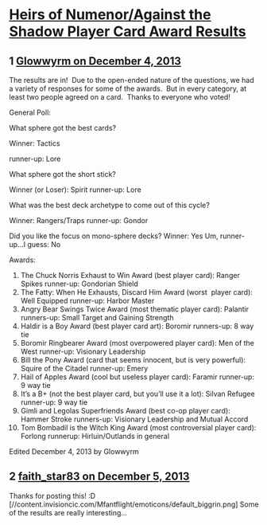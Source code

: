 # [Heirs of Numenor/Against the Shadow Player Card Award Results](https://community.fantasyflightgames.com/topic/94616-heirs-of-numenoragainst-the-shadow-player-card-award-results/)

## 1 [Glowwyrm on December 4, 2013](https://community.fantasyflightgames.com/topic/94616-heirs-of-numenoragainst-the-shadow-player-card-award-results/?do=findComment&comment=923158)

The results are in!  Due to the open-ended nature of the questions, we had a variety of responses for some of the awards.  But in every category, at least two people agreed on a card.  Thanks to everyone who voted!  
 

General Poll:

What sphere got the best cards?

Winner: Tactics

runner-up: Lore

What sphere got the short stick?

Winner (or Loser): Spirit
runner-up: Lore
 

What was the best deck archetype to come out of this cycle?

Winner: Rangers/Traps
runner-up: Gondor

Did you like the focus on mono-sphere decks?
Winner: Yes
Um, runner-up...I guess: No
 

Awards:

 1.  The Chuck Norris Exhaust to Win Award (best player card): Ranger Spikes
     runner-up: Gondorian Shield
      
 2.  The Fatty: When He Exhausts, Discard Him Award (worst  player card):
     Well Equipped
     runner-up: Harbor Master
      
 3.  Angry Bear Swings Twice Award (most thematic player card): Palantir
     runners-up: Small Target and Gaining Strength
      
 4.  Haldir is a Boy Award (best player card art): Boromir
     runners-up: 8 way tie
      
 5.  Boromir Ringbearer Award (most overpowered player card): Men of the West
     runner-up: Visionary Leadership
      
 6.  Bill the Pony Award (card that seems innocent, but is very powerful):
     Squire of the Citadel
     runner-up: Emery
      
 7.  Hail of Apples Award (cool but useless player card): Faramir
     runner-up: 9 way tie 
      
 8.  It’s a B+ (not the best player card, but you’ll use it a lot): Silvan Refugee
     runner-up: 9 way tie
      
 9.  Gimli and Legolas Superfriends Award (best co-op player card): Hammer Stroke
     runners-up: Visionary Leadership and Mutual Accord
      
 10. Tom Bombadil is the Witch King Award (most controversial player card): Forlong
     runnerup: Hirluin/Outlands in general
      

Edited December 4, 2013 by Glowwyrm

## 2 [faith_star83 on December 5, 2013](https://community.fantasyflightgames.com/topic/94616-heirs-of-numenoragainst-the-shadow-player-card-award-results/?do=findComment&comment=923546)

Thanks for posting this! :D [//content.invisioncic.com/Mfantflight/emoticons/default_biggrin.png] Some of the results are really interesting...

